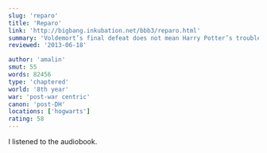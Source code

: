 ```yaml
---
slug: 'reparo'
title: 'Reparo'
link: 'http://bigbang.inkubation.net/bbb3/reparo.html'
summary: 'Voldemort’s final defeat does not mean Harry Potter’s troubles are over; far from it. In the aftermath of war, he returns to a Hogwarts that is fractured and divided, but this is no break that can be fixed with a spell. New owls, fading scars, surprising alliances– and along the way, the hardest task of all, to live with it...'
reviewed: '2013-06-18'

author: 'amalin'
smut: 55
words: 82456
type: 'chaptered'
world: '8th year'
war: 'post-war centric'
canon: 'post-DH'
locations: ['hogwarts']
rating: 58
---
```


I listened to the audiobook.
